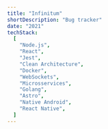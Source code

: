 ```yaml
---
title: "Infinitum"
shortDescription: "Bug tracker"
date: "2021"
techStack:
  [
    "Node.js",
    "React",
    "Jest",
    "Clean Architecture",
    "Docker",
    "WebSockets",
    "Microsservices",
    "Golang",
    "Astro",
    "Native Android",
    "React Native",
  ]
---
```

